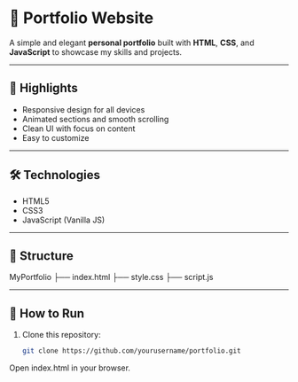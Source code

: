 # 🌟 Portfolio Website

A simple and elegant **personal portfolio** built with **HTML**, **CSS**, and **JavaScript** to showcase my skills and projects.

---

## 🔹 Highlights
- Responsive design for all devices
- Animated sections and smooth scrolling
- Clean UI with focus on content
- Easy to customize

---

## 🛠 Technologies
- HTML5  
- CSS3  
- JavaScript (Vanilla JS)  

---

## 📂 Structure
MyPortfolio
├── index.html
├── style.css
├── script.js


---

## 🚀 How to Run
1. Clone this repository:
   ```bash
   git clone https://github.com/yourusername/portfolio.git
Open index.html in your browser.
